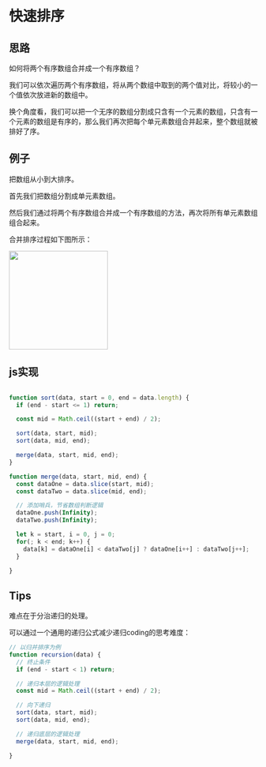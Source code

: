 # 快速排序

## 思路

如何将两个有序数组合并成一个有序数组？

我们可以依次遍历两个有序数组，将从两个数组中取到的两个值对比，将较小的一个值依次放进新的数组中。

换个角度看，我们可以把一个无序的数组分割成只含有一个元素的数组，只含有一个元素的数组是有序的，那么我们再次把每个单元素数组合并起来，整个数组就被排好了序。

## 例子

把数组从小到大排序。

首先我们把数组分割成单元素数组。

然后我们通过将两个有序数组合并成一个有序数组的方法，再次将所有单元素数组组合起来。

合并排序过程如下图所示：

<img src="https://i.postimg.cc/XvMxrdgw/2020-07-01-19-32-14.gif" height="200px" >

## js实现

```javascript

function sort(data, start = 0, end = data.length) {
  if (end - start <= 1) return;

  const mid = Math.ceil((start + end) / 2);

  sort(data, start, mid);
  sort(data, mid, end);

  merge(data, start, mid, end);
}

function merge(data, start, mid, end) {
  const dataOne = data.slice(start, mid);
  const dataTwo = data.slice(mid, end);

  // 添加哨兵，节省数组判断逻辑
  dataOne.push(Infinity);
  dataTwo.push(Infinity);

  let k = start, i = 0, j = 0;
  for(; k < end; k++) {
    data[k] = dataOne[i] < dataTwo[j] ? dataOne[i++] : dataTwo[j++];
  }
  
}

```

## Tips

难点在于分治递归的处理。

可以通过一个通用的递归公式减少递归coding的思考难度：

```javascript
// 以归并排序为例
function recursion(data) {
  // 终止条件
  if (end - start < 1) return;

  // 递归本层的逻辑处理
  const mid = Math.ceil((start + end) / 2);

  // 向下递归
  sort(data, start, mid);
  sort(data, mid, end);

  // 递归底层的逻辑处理
  merge(data, start, mid, end); 

}
```
